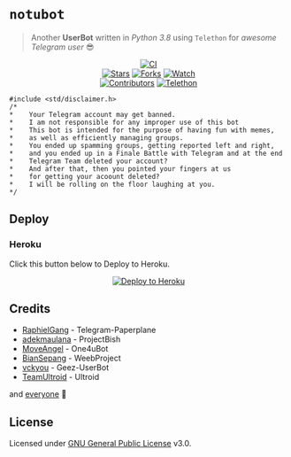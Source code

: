 # `notubot`

> Another **UserBot** written in _Python 3.8_ using `Telethon` for _awesome Telegram user_ 😎

<p align="center">
    <a href="https://github.com/notudope/notubot/actions/workflows/ci.yml"><img src="https://github.com/notudope/notubot/actions/workflows/ci.yml/badge.svg" alt="CI" /></a><br>
    <a href="https://github.com/notudope/notubot/stargazers"><img src="https://img.shields.io/github/stars/notudope/notubot?logo=github" alt="Stars" /></a>
    <a href="https://github.com/notudope/notubot/network/members"><img src="https://img.shields.io/github/forks/notudope/notubot?logo=github" alt="Forks" /></a>
    <a href="https://github.com/notudope/notubot/watchers"><img src="https://img.shields.io/github/watchers/notudope/notubot?logo=github" alt="Watch" /></a><br>
    <a href="https://github.com/notudope/notubot/graphs/contributors"><img src="https://img.shields.io/github/contributors/notudope/notubot?color=blue" alt="Contributors" /></a>
    <a href="https://pypi.org/project/Telethon/"><img src="https://img.shields.io/pypi/v/telethon?label=telethon&logo=pypi&logoColor=white" alt="Telethon" /></a>
</p>

```
#include <std/disclaimer.h>
/*
*    Your Telegram account may get banned.
*    I am not responsible for any improper use of this bot
*    This bot is intended for the purpose of having fun with memes,
*    as well as efficiently managing groups.
*    You ended up spamming groups, getting reported left and right,
*    and you ended up in a Finale Battle with Telegram and at the end
*    Telegram Team deleted your account?
*    And after that, then you pointed your fingers at us
*    for getting your acoount deleted?
*    I will be rolling on the floor laughing at you.
*/
```

## Deploy

### Heroku
Click this button below to Deploy to Heroku.

<p align="center">
<a href="https://heroku.com/deploy?template=https://github.com/notudope/notubot/tree/main">
  <img src="https://www.herokucdn.com/deploy/button.svg" alt="Deploy to Heroku">
</a>
</p>

## Credits
* [RaphielGang](https://github.com/RaphielGang) - Telegram-Paperplane
* [adekmaulana](https://github.com/adekmaulana) - ProjectBish
* [MoveAngel](https://github.com/MoveAngel) - One4uBot
* [BianSepang](https://github.com/BianSepang) - WeebProject
* [vckyou](https://github.com/vckyou) - Geez-UserBot
* [TeamUltroid](https://github.com/TeamUltroid) - Ultroid

and [everyone](https://github.com/notudope/notubot/graphs/contributors) 🦄

## License
Licensed under [GNU General Public License](https://github.com/notudope/notubot/blob/main/LICENSE) v3.0.
